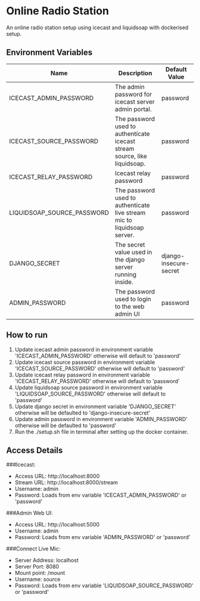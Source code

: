 # Online Radio Station

An online radio station setup using icecast and liquidsoap with dockerised setup.

## Environment Variables
Name                       | Description                                                              | Default Value
---------------------------|--------------------------------------------------------------------------| ---------------
ICECAST_ADMIN_PASSWORD     | The admin password for icecast server admin portal.                      | password
ICECAST_SOURCE_PASSWORD    | The password used to authenticate icecast stream source, like liquidsoap.| password
ICECAST_RELAY_PASSWORD     | Icecast relay password                                                   | password
LIQUIDSOAP_SOURCE_PASSWORD | The password used to authenticate live stream mic to liquidsoap server.  | password
DJANGO_SECRET              | The secret value used in the django server running inside.               | django-insecure-secret
ADMIN_PASSWORD             | The password used to login to the web admin UI                           | password

## How to run
1. Update icecast admin password in environment variable 'ICECAST_ADMIN_PASSWORD' otherwise will default to 'password' 
2. Update icecast source password in environment variable 'ICECAST_SOURCE_PASSWORD' otherwise will default to 'password'
3. Update icecast relay password in environment variable 'ICECAST_RELAY_PASSWORD' otherwise will default to 'password'
3. Update liquidsoap source password in environment variable 'LIQUIDSOAP_SOURCE_PASSWORD' otherwise will default to 'password'
4. Update django secret in environment variable 'DJANGO_SECRET' otherwise will be defaulted to 'django-insecure-secret'
4. Update admin password in environment variable 'ADMIN_PASSWORD' otherwise will be defaulted to 'password'
5. Run the ./setup.sh file in terminal after setting up the docker container.


## Access Details

###Icecast: 
- Access URL: http://localhost:8000
- Stream URL: http://localhost:8000/stream
- Username: admin
- Password: Loads from env variable 'ICECAST_ADMIN_PASSWORD' or 'password'

###Admin Web UI:
- Access URL: http://localhost:5000
- Username: admin
- Password: Loads from env variable 'ADMIN_PASSWORD' or 'password'
 
###Connect Live Mic:
- Server Address: localhost
- Server Port: 8080
- Mount point: /mount
- Username: source
- Password: Loads from env variable 'LIQUIDSOAP_SOURCE_PASSWORD' or 'password'
